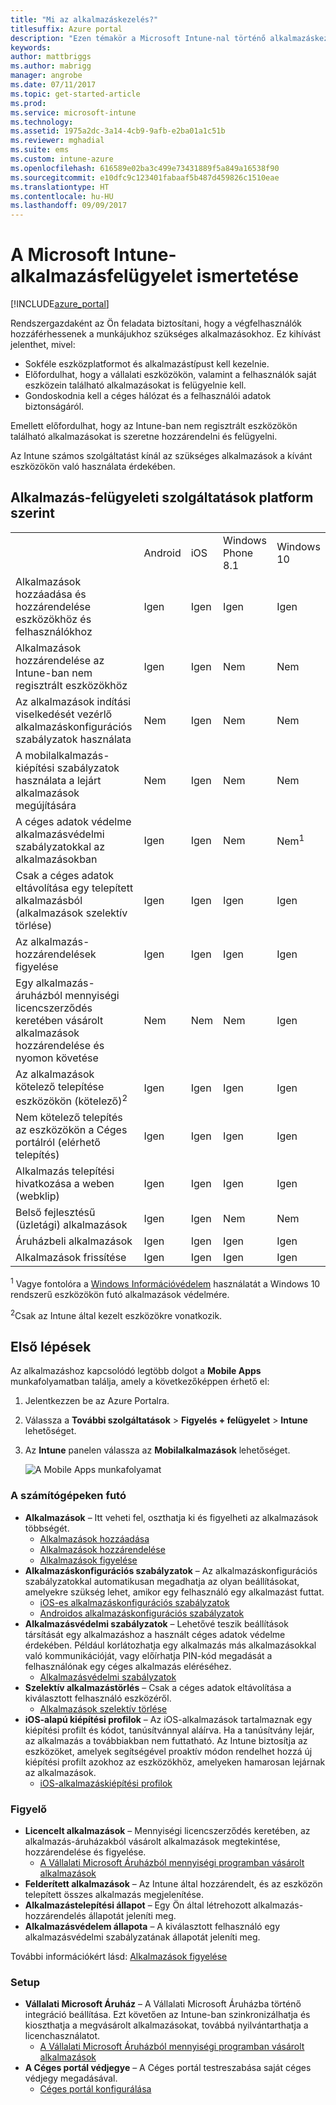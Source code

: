 ```yaml
---
title: "Mi az alkalmazáskezelés?"
titlesuffix: Azure portal
description: "Ezen témakör a Microsoft Intune-nal történő alkalmazáskezeléssel kapcsolatos alapismereteket tartalmazza"
keywords: 
author: mattbriggs
ms.author: mabrigg
manager: angrobe
ms.date: 07/11/2017
ms.topic: get-started-article
ms.prod: 
ms.service: microsoft-intune
ms.technology: 
ms.assetid: 1975a2dc-3a14-4cb9-9afb-e2ba01a1c51b
ms.reviewer: mghadial
ms.suite: ems
ms.custom: intune-azure
ms.openlocfilehash: 616589e02ba3c499e73431889f5a849a16538f90
ms.sourcegitcommit: e10dfc9c123401fabaaf5b487d459826c1510eae
ms.translationtype: HT
ms.contentlocale: hu-HU
ms.lasthandoff: 09/09/2017
---
```

# <a name="what-is-microsoft-intune-app-management"></a>A Microsoft Intune-alkalmazásfelügyelet ismertetése


[!INCLUDE[azure_portal](./includes/azure_portal.md)]


Rendszergazdaként az Ön feladata biztosítani, hogy a végfelhasználók hozzáférhessenek a munkájukhoz szükséges alkalmazásokhoz. Ez kihívást jelenthet, mivel:
- Sokféle eszközplatformot és alkalmazástípust kell kezelnie.
- Előfordulhat, hogy a vállalati eszközökön, valamint a felhasználók saját eszközein található alkalmazásokat is felügyelnie kell.
- Gondoskodnia kell a céges hálózat és a felhasználói adatok biztonságáról.

Emellett előfordulhat, hogy az Intune-ban nem regisztrált eszközökön található alkalmazásokat is szeretne hozzárendelni és felügyelni.

Az Intune számos szolgáltatást kínál az szükséges alkalmazások a kívánt eszközökön való használata érdekében.

## <a name="app-management-capabilities-by-platform"></a>Alkalmazás-felügyeleti szolgáltatások platform szerint

||||||
|-|-|-|-|-|
|&nbsp; |Android|iOS|Windows Phone 8.1|Windows 10|
|Alkalmazások hozzáadása és hozzárendelése eszközökhöz és felhasználókhoz|Igen|Igen|Igen|Igen|
|Alkalmazások hozzárendelése az Intune-ban nem regisztrált eszközökhöz|Igen|Igen|Nem|Nem|
|Az alkalmazások indítási viselkedését vezérlő alkalmazáskonfigurációs szabályzatok használata|Nem|Igen|Nem|Nem|
|A mobilalkalmazás-kiépítési szabályzatok használata a lejárt alkalmazások megújítására|Nem|Igen|Nem|Nem|
|A céges adatok védelme alkalmazásvédelmi szabályzatokkal az alkalmazásokban|Igen|Igen|Nem|Nem<sup>1</sup>|
|Csak a céges adatok eltávolítása egy telepített alkalmazásból (alkalmazások szelektív törlése)|Igen|Igen|Igen|Igen|
|Az alkalmazás-hozzárendelések figyelése|Igen|Igen|Igen|Igen|
|Egy alkalmazás-áruházból mennyiségi licencszerződés keretében vásárolt alkalmazások hozzárendelése és nyomon követése|Nem|Nem|Nem|Igen|
|Az alkalmazások kötelező telepítése eszközökön (kötelező)<sup>2</sup>|Igen|Igen|Igen|Igen|
|Nem kötelező telepítés az eszközökön a Céges portálról (elérhető telepítés)|Igen|Igen|Igen|Igen|
|Alkalmazás telepítési hivatkozása a weben (webklip)|Igen|Igen|Igen|Igen|
|Belső fejlesztésű (üzletági) alkalmazások|Igen|Igen|Nem|Nem|
|Áruházbeli alkalmazások|Igen|Igen|Igen|Igen|
|Alkalmazások frissítése|Igen|Igen|Igen|Igen|

<sup>1</sup> Vagye fontolóra a [Windows Információvédelem](windows-information-protection-configure.md) használatát a Windows 10 rendszerű eszközökön futó alkalmazások védelmére.

<sup>2</sup>Csak az Intune által kezelt eszközökre vonatkozik.

## <a name="how-to-get-started"></a>Első lépések

Az alkalmazáshoz kapcsolódó legtöbb dolgot a **Mobile Apps** munkafolyamatban találja, amely a következőképpen érhető el:

1. Jelentkezzen be az Azure Portalra.
2. Válassza a **További szolgáltatások** > **Figyelés + felügyelet** > **Intune** lehetőséget.
3. Az **Intune** panelen válassza az **Mobilalkalmazások** lehetőséget.

    ![A Mobile Apps munkafolyamat](./media/apps-workload.png)

### <a name="manage"></a>A számítógépeken futó
- **Alkalmazások** – Itt veheti fel, oszthatja ki és figyelheti az alkalmazások többségét.
    - [Alkalmazások hozzáadása](apps-add.md)
    - [Alkalmazások hozzárendelése](apps-deploy.md)
    - [Alkalmazások figyelése](apps-monitor.md)
- **Alkalmazáskonfigurációs szabályzatok** – Az alkalmazáskonfigurációs szabályzatokkal automatikusan megadhatja az olyan beállításokat, amelyekre szükség lehet, amikor egy felhasználó egy alkalmazást futtat.
    - [iOS-es alkalmazáskonfigurációs szabályzatok](app-configuration-policies-use-ios.md)
    - [Androidos alkalmazáskonfigurációs szabályzatok](app-configuration-policies-use-android.md)
- **Alkalmazásvédelmi szabályzatok** – Lehetővé teszik beállítások társítását egy alkalmazáshoz a használt céges adatok védelme érdekében. Például korlátozhatja egy alkalmazás más alkalmazásokkal való kommunikációját, vagy előírhatja PIN-kód megadását a felhasználónak egy céges alkalmazás eléréséhez.
    - [Alkalmazásvédelmi szabályzatok](app-protection-policies.md)
- **Szelektív alkalmazástörlés** – Csak a céges adatok eltávolítása a kiválasztott felhasználó eszközéről.
    - [Alkalmazások szelektív törlése](apps-selective-wipe.md)
- **iOS-alapú kiépítési profilok** – Az iOS-alkalmazások tartalmaznak egy kiépítési profilt és kódot, tanúsítvánnyal aláírva. Ha a tanúsítvány lejár, az alkalmazás a továbbiakban nem futtatható. Az Intune biztosítja az eszközöket, amelyek segítségével proaktív módon rendelhet hozzá új kiépítési profilt azokhoz az eszközökhöz, amelyeken hamarosan lejárnak az alkalmazások.
    - [iOS-alkalmazáskiépítési profilok](app-provisioning-profile-ios.md)

### <a name="monitor"></a>Figyelő
- **Licencelt alkalmazások** – Mennyiségi licencszerződés keretében, az alkalmazás-áruházakból vásárolt alkalmazások megtekintése, hozzárendelése és figyelése.
    - [A Vállalati Microsoft Áruházból mennyiségi programban vásárolt alkalmazások](windows-store-for-business.md)
- **Felderített alkalmazások** – Az Intune által hozzárendelt, és az eszközön telepített összes alkalmazás megjelenítése.
- **Alkalmazástelepítési állapot** – Egy Ön által létrehozott alkalmazás-hozzárendelés állapotát jeleníti meg.
- **Alkalmazásvédelem állapota** – A kiválasztott felhasználó egy alkalmazásvédelmi szabályzatának állapotát jeleníti meg.

További információkért lásd: [Alkalmazások figyelése](apps-monitor.md)

### <a name="setup"></a>Setup
<!--- **iOS VPP Tokens**
    - [iOS volume-purchased apps](vpp-apps-ios.md) --->
- **Vállalati Microsoft Áruház** – A Vállalati Microsoft Áruházba történő integráció beállítása. Ezt követően az Intune-ban szinkronizálhatja és kioszthatja a megvásárolt alkalmazásokat, továbbá nyilvántarthatja a licenchasználatot.
    - [A Vállalati Microsoft Áruházból mennyiségi programban vásárolt alkalmazások](windows-store-for-business.md)
- **A Céges portál védjegye** – A Céges portál testreszabása saját céges védjegy megadásával.
    - [Céges portál konfigurálása](company-portal-app.md)
